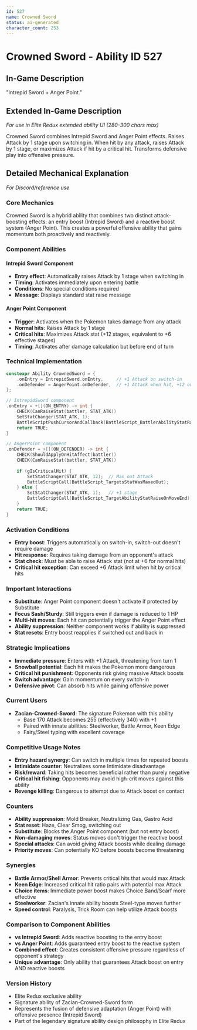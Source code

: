```yaml
---
id: 527
name: Crowned Sword
status: ai-generated
character_count: 253
---
```


# Crowned Sword - Ability ID 527

## In-Game Description
"Intrepid Sword + Anger Point."

## Extended In-Game Description
*For use in Elite Redux extended ability UI (280-300 chars max)*

Crowned Sword combines Intrepid Sword and Anger Point effects. Raises Attack by 1 stage upon switching in. When hit by any attack, raises Attack by 1 stage, or maximizes Attack if hit by a critical hit. Transforms defensive play into offensive pressure.

## Detailed Mechanical Explanation
*For Discord/reference use*

### Core Mechanics
Crowned Sword is a hybrid ability that combines two distinct attack-boosting effects: an entry boost (Intrepid Sword) and a reactive boost system (Anger Point). This creates a powerful offensive ability that gains momentum both proactively and reactively.

### Component Abilities

#### Intrepid Sword Component
- **Entry effect**: Automatically raises Attack by 1 stage when switching in
- **Timing**: Activates immediately upon entering battle
- **Conditions**: No special conditions required
- **Message**: Displays standard stat raise message

#### Anger Point Component  
- **Trigger**: Activates when the Pokemon takes damage from any attack
- **Normal hits**: Raises Attack by 1 stage
- **Critical hits**: Maximizes Attack stat (+12 stages, equivalent to +6 effective stages)
- **Timing**: Activates after damage calculation but before end of turn

### Technical Implementation
```c
constexpr Ability CrownedSword = {
    .onEntry = IntrepidSword.onEntry,     // +1 Attack on switch-in
    .onDefender = AngerPoint.onDefender,  // +1 Attack when hit, +12 on crit
};

// IntrepidSword component
.onEntry = +[](ON_ENTRY) -> int {
    CHECK(CanRaiseStat(battler, STAT_ATK))
    SetStatChanger(STAT_ATK, 1);
    BattleScriptPushCursorAndCallback(BattleScript_BattlerAbilityStatRaiseOnSwitchIn);
    return TRUE;
}

// AngerPoint component  
.onDefender = +[](ON_DEFENDER) -> int {
    CHECK(ShouldApplyOnHitAffect(battler))
    CHECK(CanRaiseStat(battler, STAT_ATK))
    
    if (gIsCriticalHit) {
        SetStatChanger(STAT_ATK, 12);  // Max out Attack
        BattleScriptCall(BattleScript_TargetsStatWasMaxedOut);
    } else {
        SetStatChanger(STAT_ATK, 1);   // +1 stage
        BattleScriptCall(BattleScript_TargetAbilityStatRaiseOnMoveEnd);
    }
    return TRUE;
}
```

### Activation Conditions
- **Entry boost**: Triggers automatically on switch-in, switch-out doesn't require damage
- **Hit response**: Requires taking damage from an opponent's attack
- **Stat check**: Must be able to raise Attack stat (not at +6 for normal hits)
- **Critical hit exception**: Can exceed +6 Attack limit when hit by critical hits

### Important Interactions
- **Substitute**: Anger Point component doesn't activate if protected by Substitute
- **Focus Sash/Sturdy**: Still triggers even if damage is reduced to 1 HP
- **Multi-hit moves**: Each hit can potentially trigger the Anger Point effect
- **Ability suppression**: Neither component works if ability is suppressed
- **Stat resets**: Entry boost reapplies if switched out and back in

### Strategic Implications
- **Immediate pressure**: Enters with +1 Attack, threatening from turn 1
- **Snowball potential**: Each hit makes the Pokemon more dangerous
- **Critical hit punishment**: Opponents risk giving massive Attack boosts
- **Switch advantage**: Gain momentum on every switch-in
- **Defensive pivot**: Can absorb hits while gaining offensive power

### Current Users
- **Zacian-Crowned-Sword**: The signature Pokemon with this ability
  - Base 170 Attack becomes 255 (effectively 340) with +1
  - Paired with innate abilities: Steelworker, Battle Armor, Keen Edge
  - Fairy/Steel typing with excellent coverage

### Competitive Usage Notes
- **Entry hazard synergy**: Can switch in multiple times for repeated boosts
- **Intimidate counter**: Neutralizes some Intimidate disadvantage
- **Risk/reward**: Taking hits becomes beneficial rather than purely negative
- **Critical hit fishing**: Opponents may avoid high-crit moves against this ability
- **Revenge killing**: Dangerous to attempt due to Attack boost on contact

### Counters
- **Ability suppression**: Mold Breaker, Neutralizing Gas, Gastro Acid
- **Stat reset**: Haze, Clear Smog, switching out
- **Substitute**: Blocks the Anger Point component (but not entry boost)
- **Non-damaging moves**: Status moves don't trigger the reactive boost
- **Special attacks**: Can avoid giving Attack boosts while dealing damage
- **Priority moves**: Can potentially KO before boosts become threatening

### Synergies
- **Battle Armor/Shell Armor**: Prevents critical hits that would max Attack
- **Keen Edge**: Increased critical hit ratio pairs with potential max Attack
- **Choice items**: Immediate power boost makes Choice Band/Scarf more effective
- **Steelworker**: Zacian's innate ability boosts Steel-type moves further
- **Speed control**: Paralysis, Trick Room can help utilize Attack boosts

### Comparison to Component Abilities
- **vs Intrepid Sword**: Adds reactive boosting to the entry boost
- **vs Anger Point**: Adds guaranteed entry boost to the reactive system  
- **Combined effect**: Creates consistent offensive pressure regardless of opponent's strategy
- **Unique advantage**: Only ability that guarantees Attack boost on entry AND reactive boosts

### Version History
- Elite Redux exclusive ability
- Signature ability of Zacian-Crowned-Sword form
- Represents the fusion of defensive adaptation (Anger Point) with offensive presence (Intrepid Sword)
- Part of the legendary signature ability design philosophy in Elite Redux